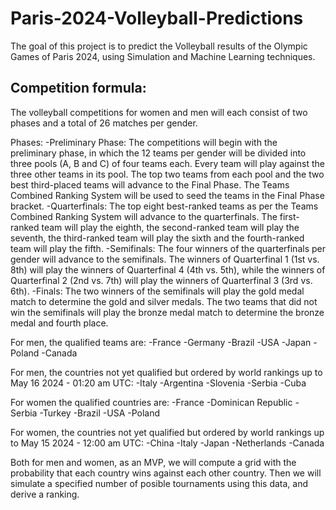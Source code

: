 # Paris-2024-Volleyball-Predictions

The goal of this project is to predict the Volleyball results of the Olympic Games of Paris 2024, using Simulation and Machine Learning techniques. 

## Competition formula:
The volleyball competitions for women and men will each consist of two phases and a total of 26 matches per gender. 

Phases:
-Preliminary Phase: The competitions will begin with the preliminary phase, in which the 12 teams per gender will be divided into three pools (A, B and C) of four teams each. Every team will play against the three other teams in its pool. The top two teams from each pool and the two best third-placed teams will advance to the Final Phase. The Teams Combined Ranking System will be used to seed the teams in the Final Phase bracket.
-Quarterfinals: The top eight best-ranked teams as per the Teams Combined Ranking System will advance to the quarterfinals. The first-ranked team will play the eighth, the second-ranked team will play the seventh, the third-ranked team will play the sixth and the fourth-ranked team will play the fifth.
-Semifinals: The four winners of the quarterfinals per gender will advance to the semifinals. The winners of Quarterfinal 1 (1st vs. 8th) will play the winners of Quarterfinal 4 (4th vs. 5th), while the winners of Quarterfinal 2 (2nd vs. 7th) will play the winners of Quarterfinal 3 (3rd vs. 6th).
-Finals: The two winners of the semifinals will play the gold medal match to determine the gold and silver medals. The two teams that did not win the semifinals will play the bronze medal match to determine the bronze medal and fourth place.

For men, the qualified teams are:
-France
-Germany
-Brazil
-USA
-Japan
-Poland
-Canada

For men, the countries not yet qualified but ordered by world rankings up to May 16 2024 - 01:20 am UTC:
-Italy
-Argentina
-Slovenia
-Serbia
-Cuba

For women the qualified countries are:
-France
-Dominican Republic
-Serbia
-Turkey
-Brazil
-USA
-Poland

For women, the countries not yet qualified but ordered by world rankings up to May 15 2024 - 12:00 am UTC:
-China
-Italy
-Japan
-Netherlands
-Canada

Both for men and women, as an MVP, we will compute a grid with the probability that each country wins against each other country. Then we will simulate a specified number of posible tournaments using this data, and derive a ranking.
